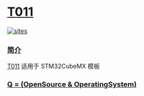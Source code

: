 ﻿# [T011](https://github.com/OS-Q/T011)

[![sites](http://182.61.61.133/link/resources/OSQ.png)](http://www.OS-Q.com)

### [简介](https://github.com/OS-Q/T011/wiki)

[T011](https://github.com/OS-Q/T011) 适用于 STM32CubeMX 模板

### [Q = (OpenSource & OperatingSystem) ](http://www.OS-Q.com)
